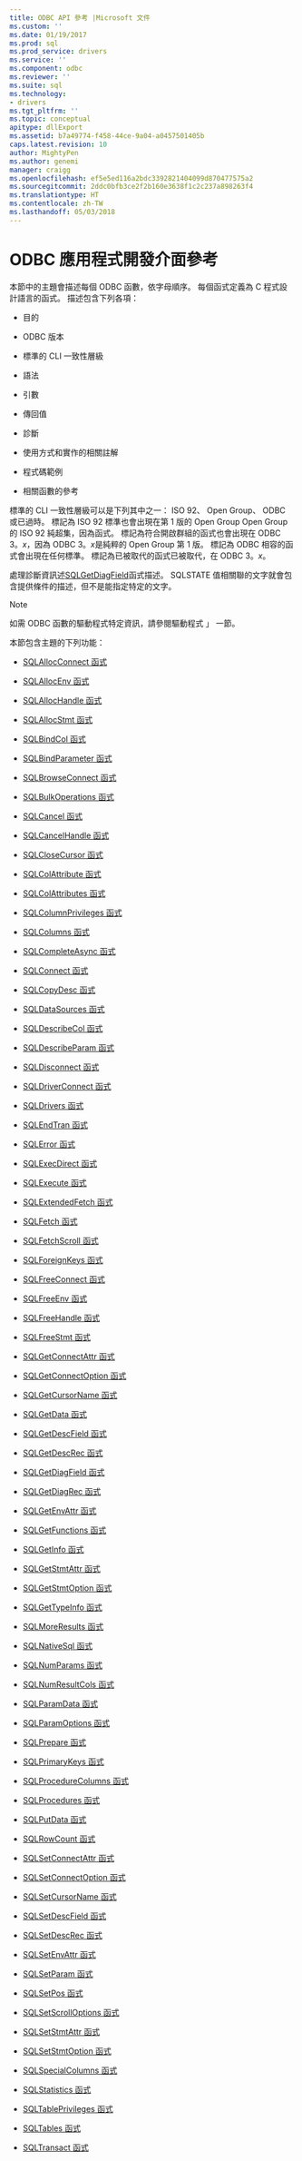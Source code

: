 ```yaml
---
title: ODBC API 參考 |Microsoft 文件
ms.custom: ''
ms.date: 01/19/2017
ms.prod: sql
ms.prod_service: drivers
ms.service: ''
ms.component: odbc
ms.reviewer: ''
ms.suite: sql
ms.technology:
- drivers
ms.tgt_pltfrm: ''
ms.topic: conceptual
apitype: dllExport
ms.assetid: b7a49774-f458-44ce-9a04-a0457501405b
caps.latest.revision: 10
author: MightyPen
ms.author: genemi
manager: craigg
ms.openlocfilehash: ef5e5ed116a2bdc3392821404099d870477575a2
ms.sourcegitcommit: 2ddc0bfb3ce2f2b160e3638f1c2c237a898263f4
ms.translationtype: HT
ms.contentlocale: zh-TW
ms.lasthandoff: 05/03/2018
---
```

# <a name="odbc-api-reference"></a>ODBC 應用程式開發介面參考
本節中的主題會描述每個 ODBC 函數，依字母順序。 每個函式定義為 C 程式設計語言的函式。 描述包含下列各項：  
  
-   目的  
  
-   ODBC 版本  
  
-   標準的 CLI 一致性層級  
  
-   語法  
  
-   引數  
  
-   傳回值  
  
-   診斷  
  
-   使用方式和實作的相關註解  
  
-   程式碼範例  
  
-   相關函數的參考  
  
 標準的 CLI 一致性層級可以是下列其中之一： ISO 92、 Open Group、 ODBC 或已過時。 標記為 ISO 92 標準也會出現在第 1 版的 Open Group Open Group 的 ISO 92 純超集，因為函式。 標記為符合開啟群組的函式也會出現在 ODBC 3。*x*，因為 ODBC 3。*x*是純粹的 Open Group 第 1 版。 標記為 ODBC 相容的函式會出現在任何標準。 標記為已被取代的函式已被取代，在 ODBC 3。*x*。  
  
 處理診斷資訊述[SQLGetDiagField](../../../odbc/reference/syntax/sqlgetdiagfield-function.md)函式描述。 SQLSTATE 值相關聯的文字就會包含提供條件的描述，但不是能指定特定的文字。  
  
> [!NOTE]  
>  如需 ODBC 函數的驅動程式特定資訊，請參閱驅動程式 」 一節。  
  
 本節包含主題的下列功能：  
  
-   [SQLAllocConnect 函式](../../../odbc/reference/syntax/sqlallocconnect-function.md)  
  
-   [SQLAllocEnv 函式](../../../odbc/reference/syntax/sqlallocenv-function.md)  
  
-   [SQLAllocHandle 函式](../../../odbc/reference/syntax/sqlallochandle-function.md)  
  
-   [SQLAllocStmt 函式](../../../odbc/reference/syntax/sqlallocstmt-function.md)  
  
-   [SQLBindCol 函式](../../../odbc/reference/syntax/sqlbindcol-function.md)  
  
-   [SQLBindParameter 函式](../../../odbc/reference/syntax/sqlbindparameter-function.md)  
  
-   [SQLBrowseConnect 函式](../../../odbc/reference/syntax/sqlbrowseconnect-function.md)  
  
-   [SQLBulkOperations 函式](../../../odbc/reference/syntax/sqlbulkoperations-function.md)  
  
-   [SQLCancel 函式](../../../odbc/reference/syntax/sqlcancel-function.md)  
  
-   [SQLCancelHandle 函式](../../../odbc/reference/syntax/sqlcancelhandle-function.md)  
  
-   [SQLCloseCursor 函式](../../../odbc/reference/syntax/sqlclosecursor-function.md)  
  
-   [SQLColAttribute 函式](../../../odbc/reference/syntax/sqlcolattribute-function.md)  
  
-   [SQLColAttributes 函式](../../../odbc/reference/syntax/sqlcolattributes-function.md)  
  
-   [SQLColumnPrivileges 函式](../../../odbc/reference/syntax/sqlcolumnprivileges-function.md)  
  
-   [SQLColumns 函式](../../../odbc/reference/syntax/sqlcolumns-function.md)  
  
-   [SQLCompleteAsync 函式](../../../odbc/reference/syntax/sqlcompleteasync-function.md)  
  
-   [SQLConnect 函式](../../../odbc/reference/syntax/sqlconnect-function.md)  
  
-   [SQLCopyDesc 函式](../../../odbc/reference/syntax/sqlcopydesc-function.md)  
  
-   [SQLDataSources 函式](../../../odbc/reference/syntax/sqldatasources-function.md)  
  
-   [SQLDescribeCol 函式](../../../odbc/reference/syntax/sqldescribecol-function.md)  
  
-   [SQLDescribeParam 函式](../../../odbc/reference/syntax/sqldescribeparam-function.md)  
  
-   [SQLDisconnect 函式](../../../odbc/reference/syntax/sqldisconnect-function.md)  
  
-   [SQLDriverConnect 函式](../../../odbc/reference/syntax/sqldriverconnect-function.md)  
  
-   [SQLDrivers 函式](../../../odbc/reference/syntax/sqldrivers-function.md)  
  
-   [SQLEndTran 函式](../../../odbc/reference/syntax/sqlendtran-function.md)  
  
-   [SQLError 函式](../../../odbc/reference/syntax/sqlerror-function.md)  
  
-   [SQLExecDirect 函式](../../../odbc/reference/syntax/sqlexecdirect-function.md)  
  
-   [SQLExecute 函式](../../../odbc/reference/syntax/sqlexecute-function.md)  
  
-   [SQLExtendedFetch 函式](../../../odbc/reference/syntax/sqlextendedfetch-function.md)  
  
-   [SQLFetch 函式](../../../odbc/reference/syntax/sqlfetch-function.md)  
  
-   [SQLFetchScroll 函式](../../../odbc/reference/syntax/sqlfetchscroll-function.md)  
  
-   [SQLForeignKeys 函式](../../../odbc/reference/syntax/sqlforeignkeys-function.md)  
  
-   [SQLFreeConnect 函式](../../../odbc/reference/syntax/sqlfreeconnect-function.md)  
  
-   [SQLFreeEnv 函式](../../../odbc/reference/syntax/sqlfreeenv-function.md)  
  
-   [SQLFreeHandle 函式](../../../odbc/reference/syntax/sqlfreehandle-function.md)  
  
-   [SQLFreeStmt 函式](../../../odbc/reference/syntax/sqlfreestmt-function.md)  
  
-   [SQLGetConnectAttr 函式](../../../odbc/reference/syntax/sqlgetconnectattr-function.md)  
  
-   [SQLGetConnectOption 函式](../../../odbc/reference/syntax/sqlgetconnectoption-function.md)  
  
-   [SQLGetCursorName 函式](../../../odbc/reference/syntax/sqlgetcursorname-function.md)  
  
-   [SQLGetData 函式](../../../odbc/reference/syntax/sqlgetdata-function.md)  
  
-   [SQLGetDescField 函式](../../../odbc/reference/syntax/sqlgetdescfield-function.md)  
  
-   [SQLGetDescRec 函式](../../../odbc/reference/syntax/sqlgetdescrec-function.md)  
  
-   [SQLGetDiagField 函式](../../../odbc/reference/syntax/sqlgetdiagfield-function.md)  
  
-   [SQLGetDiagRec 函式](../../../odbc/reference/syntax/sqlgetdiagrec-function.md)  
  
-   [SQLGetEnvAttr 函式](../../../odbc/reference/syntax/sqlgetenvattr-function.md)  
  
-   [SQLGetFunctions 函式](../../../odbc/reference/syntax/sqlgetfunctions-function.md)  
  
-   [SQLGetInfo 函式](../../../odbc/reference/syntax/sqlgetinfo-function.md)  
  
-   [SQLGetStmtAttr 函式](../../../odbc/reference/syntax/sqlgetstmtattr-function.md)  
  
-   [SQLGetStmtOption 函式](../../../odbc/reference/syntax/sqlgetstmtoption-function.md)  
  
-   [SQLGetTypeInfo 函式](../../../odbc/reference/syntax/sqlgettypeinfo-function.md)  
  
-   [SQLMoreResults 函式](../../../odbc/reference/syntax/sqlmoreresults-function.md)  
  
-   [SQLNativeSql 函式](../../../odbc/reference/syntax/sqlnativesql-function.md)  
  
-   [SQLNumParams 函式](../../../odbc/reference/syntax/sqlnumparams-function.md)  
  
-   [SQLNumResultCols 函式](../../../odbc/reference/syntax/sqlnumresultcols-function.md)  
  
-   [SQLParamData 函式](../../../odbc/reference/syntax/sqlparamdata-function.md)  
  
-   [SQLParamOptions 函式](../../../odbc/reference/syntax/sqlparamoptions-function.md)  
  
-   [SQLPrepare 函式](../../../odbc/reference/syntax/sqlprepare-function.md)  
  
-   [SQLPrimaryKeys 函式](../../../odbc/reference/syntax/sqlprimarykeys-function.md)  
  
-   [SQLProcedureColumns 函式](../../../odbc/reference/syntax/sqlprocedurecolumns-function.md)  
  
-   [SQLProcedures 函式](../../../odbc/reference/syntax/sqlprocedures-function.md)  
  
-   [SQLPutData 函式](../../../odbc/reference/syntax/sqlputdata-function.md)  
  
-   [SQLRowCount 函式](../../../odbc/reference/syntax/sqlrowcount-function.md)  
  
-   [SQLSetConnectAttr 函式](../../../odbc/reference/syntax/sqlsetconnectattr-function.md)  
  
-   [SQLSetConnectOption 函式](../../../odbc/reference/syntax/sqlsetconnectoption-function.md)  
  
-   [SQLSetCursorName 函式](../../../odbc/reference/syntax/sqlsetcursorname-function.md)  
  
-   [SQLSetDescField 函式](../../../odbc/reference/syntax/sqlsetdescfield-function.md)  
  
-   [SQLSetDescRec 函式](../../../odbc/reference/syntax/sqlsetdescrec-function.md)  
  
-   [SQLSetEnvAttr 函式](../../../odbc/reference/syntax/sqlsetenvattr-function.md)  
  
-   [SQLSetParam 函式](../../../odbc/reference/syntax/sqlsetparam-function.md)  
  
-   [SQLSetPos 函式](../../../odbc/reference/syntax/sqlsetpos-function.md)  
  
-   [SQLSetScrollOptions 函式](../../../odbc/reference/syntax/sqlsetscrolloptions-function.md)  
  
-   [SQLSetStmtAttr 函式](../../../odbc/reference/syntax/sqlsetstmtattr-function.md)  
  
-   [SQLSetStmtOption 函式](../../../odbc/reference/syntax/sqlsetstmtoption-function.md)  
  
-   [SQLSpecialColumns 函式](../../../odbc/reference/syntax/sqlspecialcolumns-function.md)  
  
-   [SQLStatistics 函式](../../../odbc/reference/syntax/sqlstatistics-function.md)  
  
-   [SQLTablePrivileges 函式](../../../odbc/reference/syntax/sqltableprivileges-function.md)  
  
-   [SQLTables 函式](../../../odbc/reference/syntax/sqltables-function.md)  
  
-   [SQLTransact 函式](../../../odbc/reference/syntax/sqltransact-function.md)
